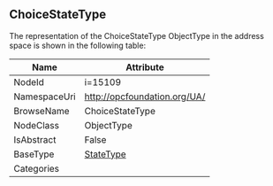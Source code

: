 <!-- objecttype -->
## ChoiceStateType
  
<!-- end of text -->
The representation of the ChoiceStateType ObjectType in the address space is shown in the following table:  

|Name|Attribute|
|---|---|
|NodeId|i=15109|
|NamespaceUri|http://opcfoundation.org/UA/|
|BrowseName|ChoiceStateType|
|NodeClass|ObjectType|
|IsAbstract|False|
|BaseType|[StateType](../../ObjectTypes/StateType/readme.md)|
|Categories||

